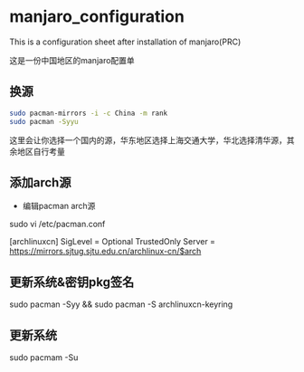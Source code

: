 # manjaro_configuration
This is a configuration sheet after installation of manjaro(PRC)

这是一份中国地区的manjaro配置单

## 换源
```sh
sudo pacman-mirrors -i -c China -m rank
sudo pacman -Syyu
```
这里会让你选择一个国内的源，华东地区选择上海交通大学，华北选择清华源，其余地区自行考量
##  添加arch源  
- 编辑pacman arch源

sudo vi /etc/pacman.conf

[archlinuxcn]
SigLevel = Optional TrustedOnly
Server = https://mirrors.sjtug.sjtu.edu.cn/archlinux-cn/$arch

## 更新系统&密钥pkg签名
sudo pacman -Syy && sudo pacman -S archlinuxcn-keyring

## 更新系统 
sudo pacmam -Su

